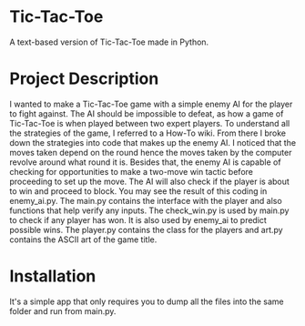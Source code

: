 # Tic-Tac-Toe
A text-based version of Tic-Tac-Toe made in Python.

# Project Description
I wanted to make a Tic-Tac-Toe game with a simple enemy AI for the player to fight against. The AI should be impossible to defeat, as how a game of Tic-Tac-Toe is when played between two expert players.
To understand all the strategies of the game, I referred to a How-To wiki. From there I broke down the strategies into code that makes up the enemy AI. I noticed that the moves taken depend on the round hence the moves taken by the computer revolve around what round it is. Besides that, the enemy AI is capable of checking for opportunities to make a two-move win tactic before proceeding to set up the move. The AI will also check if the player is about to win and proceed to block. You may see the result of this coding in enemy_ai.py.
The main.py contains the interface with the player and also functions that help verify any inputs.
The check_win.py is used by main.py to check if any player has won. It is also used by enemy_ai to predict possible wins.
The player.py contains the class for the players and art.py contains the ASCII art of the game title.

# Installation
It's a simple app that only requires you to dump all the files into the same folder and run from main.py.
